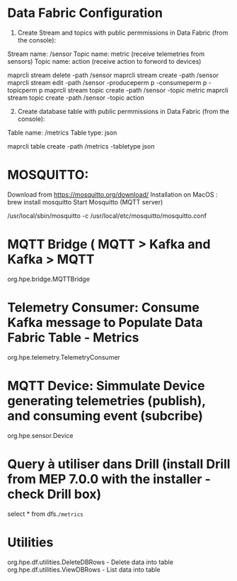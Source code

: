 
# Data Fabric Configuration

1) Create Stream and topics with public permmissions in Data Fabric (from the console):

Stream name: /sensor
Topic name: metric (receive telemetries from sensors)
Topic name: action (receive action to forword to devices)


maprcli stream delete -path /sensor
maprcli stream create -path /sensor 
maprcli stream edit -path /sensor -produceperm p -consumeperm p -topicperm p
maprcli stream topic create -path /sensor -topic metric
maprcli stream topic create -path /sensor -topic action

2) Create database table with public permmissions in Data Fabric (from the console):

Table name: /metrics 
Table type: json

maprcli table create -path /metrics  -tabletype json

# MOSQUITTO:
Download from https://mosquitto.org/download/
Installation on MacOS : brew install mosquitto
Start Mosquitto (MQTT server) 


/usr/local/sbin/mosquitto -c /usr/local/etc/mosquitto/mosquitto.conf


# MQTT Bridge ( MQTT > Kafka and Kafka > MQTT 

org.hpe.bridge.MQTTBridge


# Telemetry Consumer: Consume Kafka message to Populate Data Fabric Table - Metrics

org.hpe.telemetry.TelemetryConsumer


# MQTT Device: Simmulate Device generating  telemetries (publish), and consuming event (subcribe)

org.hpe.sensor.Device


# Query à utiliser dans Drill (install Drill from MEP 7.0.0 with the installer - check Drill box)

select * from dfs.`/metrics`


# Utilities

org.hpe.df.utilities.DeleteDBRows  - Delete data into table
org.hpe.df.utilities.ViewDBRows	- List data into table